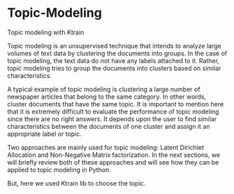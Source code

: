 # Topic-Modeling
Topic modeling with Ktrain

Topic modeling is an unsupervised technique that intends to analyze large volumes of text data by clustering the documents into groups. In the case of topic modeling, the text data do not have any labels attached to it. Rather, topic modeling tries to group the documents into clusters based on similar characteristics.

A typical example of topic modeling is clustering a large number of newspaper articles that belong to the same category. In other words, cluster documents that have the same topic. It is important to mention here that it is extremely difficult to evaluate the performance of topic modeling since there are no right answers. It depends upon the user to find similar characteristics between the documents of one cluster and assign it an appropriate label or topic.

Two approaches are mainly used for topic modeling: Latent Dirichlet Allocation and Non-Negative Matrix factorization. In the next sections, we will briefly review both of these approaches and will see how they can be applied to topic modeling in Python.

But, here we used Ktrain lib to choose the topic.
